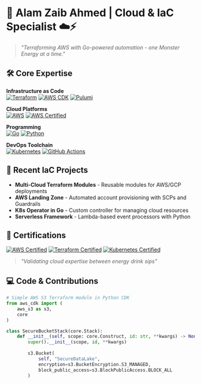 # 👋 Alam Zaib Ahmed | Cloud & IaC Specialist ☁️⚡

> *"Terraforming AWS with Go-powered automation - one Monster Energy at a time."*

## 🛠️ Core Expertise

**Infrastructure as Code**  
[![Terraform](https://img.shields.io/badge/Terraform-7B42BC?logo=terraform&logoColor=white)](https://www.terraform.io/)
[![AWS CDK](https://img.shields.io/badge/AWS_CDK-FF9900?logo=amazonaws&logoColor=white)](https://aws.amazon.com/cdk/)
[![Pulumi](https://img.shields.io/badge/Pulumi-8A3391?logo=pulumi&logoColor=white)](https://www.pulumi.com/)

**Cloud Platforms**  
[![AWS](https://img.shields.io/badge/AWS-FF9900?logo=amazonaws&logoColor=white)](https://aws.amazon.com)
[![AWS Certified](https://img.shields.io/badge/-AWS_Certified-FF9900?logo=amazonaws&logoColor=white)](https://www.credly.com)

**Programming**  
[![Go](https://img.shields.io/badge/Go-00ADD8?logo=go&logoColor=white)](https://golang.org/)
[![Python](https://img.shields.io/badge/Python-3776AB?logo=python&logoColor=white)](https://python.org/)

**DevOps Toolchain**  
[![Kubernetes](https://img.shields.io/badge/Kubernetes-326CE5?logo=kubernetes&logoColor=white)](https://kubernetes.io/)
[![GitHub Actions](https://img.shields.io/badge/GitHub_Actions-2088FF?logo=githubactions&logoColor=white)](https://github.com/features/actions)

## 🚀 Recent IaC Projects

- **Multi-Cloud Terraform Modules** - Reusable modules for AWS/GCP deployments
- **AWS Landing Zone** - Automated account provisioning with SCPs and Guardrails
- **K8s Operator in Go** - Custom controller for managing cloud resources
- **Serverless Framework** - Lambda-based event processors with Python

## 📜 Certifications
[![AWS Certified](https://img.shields.io/badge/AWS-Certified-FF9900?logo=amazonaws&logoColor=white)](https://www.credly.com)
[![Terraform Certified](https://img.shields.io/badge/Hashicorp-Certified-7B42BC?logo=terraform&logoColor=white)](https://www.hashicorp.com/certification)
[![Kubernetes Certified](https://img.shields.io/badge/CNCF-Certified-326CE5?logo=kubernetes&logoColor=white)](https://www.cncf.io/certification/)

> *"Validating cloud expertise between energy drink sips"*

## 💻 Code & Contributions

```python
# Simple AWS S3 Terraform module in Python CDK
from aws_cdk import (
    aws_s3 as s3,
    core
)

class SecureBucketStack(core.Stack):
    def __init__(self, scope: core.Construct, id: str, **kwargs) -> None:
        super().__init__(scope, id, **kwargs)
        
        s3.Bucket(
            self, "SecureDataLake",
            encryption=s3.BucketEncryption.S3_MANAGED,
            block_public_access=s3.BlockPublicAccess.BLOCK_ALL
        )
